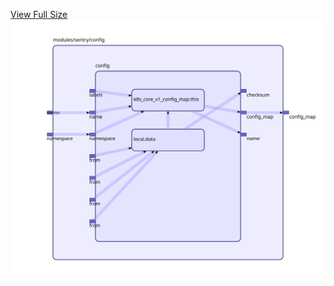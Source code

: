 [View Full Size](https://raw.githubusercontent.com/mingfang/terraform-k8s-modules/master/modules/sentry/config/diagram.svg?sanitize=true)<img src="diagram.svg"/>
